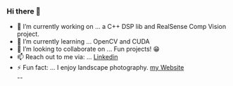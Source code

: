 ### Hi there 👋  

- 🔭 I’m currently working on ... a C++ DSP lib and RealSense Comp Vision project.  
- 🌱 I’m currently learning ... OpenCV and CUDA  
- 👯 I’m looking to collaborate on ... Fun projects! :grin:  
- 📫 Reach out to me via: ... [Linkedin](https://www.linkedin.com/in/farnamadelkhani/)  
- ⚡ Fun fact: ... I enjoy landscape photography. [my Website](https://www.farnamphotos.com/)  
--
